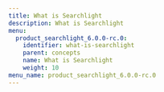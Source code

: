 ```yaml
---
title: What is Searchlight
description: What is Searchlight
menu:
  product_searchlight_6.0.0-rc.0:
    identifier: what-is-searchlight
    parent: concepts
    name: What is Searchlight
    weight: 10
menu_name: product_searchlight_6.0.0-rc.0
---
```


